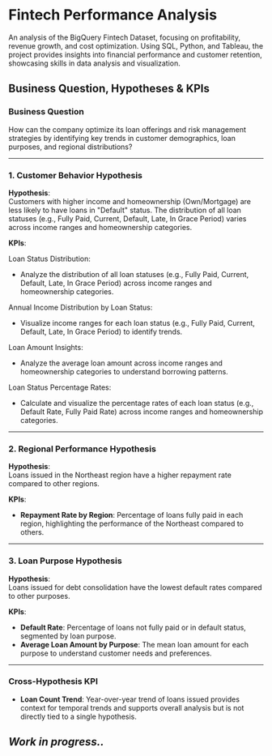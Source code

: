 # Fintech Performance Analysis
An analysis of the BigQuery Fintech Dataset, focusing on profitability, revenue growth, and cost optimization. Using SQL, Python, and Tableau, the project provides insights into financial performance and customer retention, showcasing skills in data analysis and visualization.


## Business Question, Hypotheses & KPIs

### **Business Question**
How can the company optimize its loan offerings and risk management strategies by identifying key trends in customer demographics, loan purposes, and regional distributions?

---

### **1. Customer Behavior Hypothesis**
**Hypothesis**:  
Customers with higher income and homeownership (Own/Mortgage) are less likely to have loans in "Default" status. The distribution of all loan statuses (e.g., Fully Paid, Current, Default, Late, In Grace Period) varies across income ranges and homeownership categories.

**KPIs**:  

Loan Status Distribution:
- Analyze the distribution of all loan statuses (e.g., Fully Paid, Current, Default, Late, In Grace Period) across income ranges and homeownership categories.

Annual Income Distribution by Loan Status:
- Visualize income ranges for each loan status (e.g., Fully Paid, Current, Default, Late, In Grace Period) to identify trends.

Loan Amount Insights:
- Analyze the average loan amount across income ranges and homeownership categories to understand borrowing patterns.

Loan Status Percentage Rates:
- Calculate and visualize the percentage rates of each loan status (e.g., Default Rate, Fully Paid Rate) across income ranges and homeownership categories.

---

### **2. Regional Performance Hypothesis**
**Hypothesis**:  
Loans issued in the Northeast region have a higher repayment rate compared to other regions.

**KPIs**:  
- **Repayment Rate by Region**: Percentage of loans fully paid in each region, highlighting the performance of the Northeast compared to others.

---

### **3. Loan Purpose Hypothesis**
**Hypothesis**:  
Loans issued for debt consolidation have the lowest default rates compared to other purposes.

**KPIs**:  
- **Default Rate**: Percentage of loans not fully paid or in default status, segmented by loan purpose.  
- **Average Loan Amount by Purpose**: The mean loan amount for each purpose to understand customer needs and preferences.

---

### **Cross-Hypothesis KPI**
- **Loan Count Trend**: Year-over-year trend of loans issued provides context for temporal trends and supports overall analysis but is not directly tied to a single hypothesis.



## *Work in progress..*

